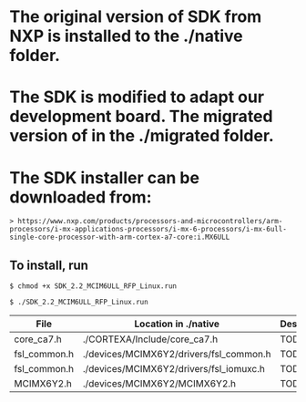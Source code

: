 # The original version of SDK from NXP is installed to the ./native folder.

# The SDK is modified to adapt our development board. The migrated version of in the ./migrated folder.

# The SDK installer can be downloaded from:

	> https://www.nxp.com/products/processors-and-microcontrollers/arm-processors/i-mx-applications-processors/i-mx-6-processors/i-mx-6ull-single-core-processor-with-arm-cortex-a7-core:i.MX6ULL

## To install, run
	$ chmod +x SDK_2.2_MCIM6ULL_RFP_Linux.run

	$ ./SDK_2.2_MCIM6ULL_RFP_Linux.run


| File          |      Location in ./native               | Descrption    |
----------------|-----------------------------------------|---------------|
| core_ca7.h    | ./CORTEXA/Include/core_ca7.h            | TODO          |
| fsl_common.h  | ./devices/MCIMX6Y2/drivers/fsl_common.h | TODO          |
| fsl_common.h  | ./devices/MCIMX6Y2/drivers/fsl_iomuxc.h | TODO          |
| MCIMX6Y2.h    | ./devices/MCIMX6Y2/MCIMX6Y2.h           | TODO          |


	

